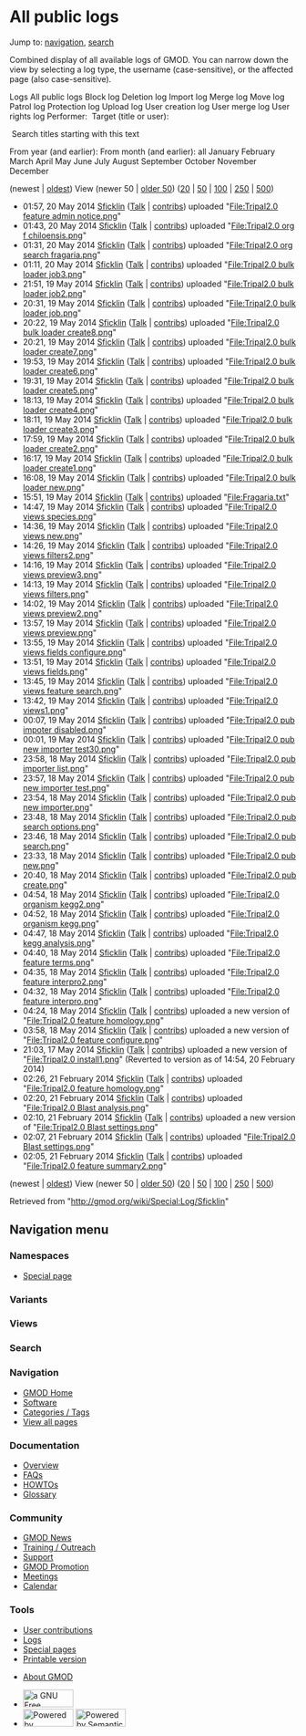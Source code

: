 <div id="mw-page-base" class="noprint">

</div>

<div id="mw-head-base" class="noprint">

</div>

<div id="content" class="mw-body" role="main">

<span id="top"></span>

<div id="mw-js-message" style="display:none;">

</div>



# <span dir="auto">All public logs</span>

<div id="bodyContent">

<div id="contentSub">

</div>

<div id="jump-to-nav" class="mw-jump">

Jump to: [navigation](#mw-navigation), [search](#p-search)

</div>

<div id="mw-content-text">

Combined display of all available logs of GMOD. You can narrow down the
view by selecting a log type, the username (case-sensitive), or the
affected page (also case-sensitive).

Logs All public logs Block log Deletion log Import log Merge log Move
log Patrol log Protection log Upload log User creation log User merge
log User rights log <span style="white-space: nowrap">Performer: </span>
<span style="white-space: nowrap">Target (title or user): </span>

 Search titles starting with this text

From year (and earlier): From month (and earlier): all January February
March April May June July August September October November December

(newest \| <a
href="/mediawiki/index.php?title=Special:Log/Sficklin&amp;dir=prev&amp;type=&amp;user=Sficklin"
class="mw-lastlink" rel="last" title="Special:Log/Sficklin">oldest</a>)
View (newer 50 \| <a
href="/mediawiki/index.php?title=Special:Log/Sficklin&amp;offset=20140221020501&amp;type=&amp;user=Sficklin"
class="mw-nextlink" rel="next" title="Special:Log/Sficklin">older 50</a>)
(<a
href="/mediawiki/index.php?title=Special:Log/Sficklin&amp;offset=&amp;limit=20&amp;type=&amp;user=Sficklin"
class="mw-numlink" title="Special:Log/Sficklin">20</a> \| <a
href="/mediawiki/index.php?title=Special:Log/Sficklin&amp;offset=&amp;limit=50&amp;type=&amp;user=Sficklin"
class="mw-numlink" title="Special:Log/Sficklin">50</a> \| <a
href="/mediawiki/index.php?title=Special:Log/Sficklin&amp;offset=&amp;limit=100&amp;type=&amp;user=Sficklin"
class="mw-numlink" title="Special:Log/Sficklin">100</a> \| <a
href="/mediawiki/index.php?title=Special:Log/Sficklin&amp;offset=&amp;limit=250&amp;type=&amp;user=Sficklin"
class="mw-numlink" title="Special:Log/Sficklin">250</a> \| <a
href="/mediawiki/index.php?title=Special:Log/Sficklin&amp;offset=&amp;limit=500&amp;type=&amp;user=Sficklin"
class="mw-numlink" title="Special:Log/Sficklin">500</a>)

- 01:57, 20 May 2014 <a href="/wiki/User:Sficklin" class="mw-userlink"
  title="User:Sficklin">Sficklin</a> <span class="mw-usertoollinks">(<a
  href="/mediawiki/index.php?title=User_talk:Sficklin&amp;action=edit&amp;redlink=1"
  class="new" title="User talk:Sficklin (page does not exist)">Talk</a>
  \|
  [contribs](/wiki/Special:Contributions/Sficklin "Special:Contributions/Sficklin"))</span>
  uploaded "[File:Tripal2.0 feature admin
  notice.png](/wiki/File:Tripal2.0_feature_admin_notice.png "File:Tripal2.0 feature admin notice.png")"
- 01:43, 20 May 2014 <a href="/wiki/User:Sficklin" class="mw-userlink"
  title="User:Sficklin">Sficklin</a> <span class="mw-usertoollinks">(<a
  href="/mediawiki/index.php?title=User_talk:Sficklin&amp;action=edit&amp;redlink=1"
  class="new" title="User talk:Sficklin (page does not exist)">Talk</a>
  \|
  [contribs](/wiki/Special:Contributions/Sficklin "Special:Contributions/Sficklin"))</span>
  uploaded "[File:Tripal2.0 org f
  chiloensis.png](/wiki/File:Tripal2.0_org_f_chiloensis.png "File:Tripal2.0 org f chiloensis.png")"
- 01:31, 20 May 2014 <a href="/wiki/User:Sficklin" class="mw-userlink"
  title="User:Sficklin">Sficklin</a> <span class="mw-usertoollinks">(<a
  href="/mediawiki/index.php?title=User_talk:Sficklin&amp;action=edit&amp;redlink=1"
  class="new" title="User talk:Sficklin (page does not exist)">Talk</a>
  \|
  [contribs](/wiki/Special:Contributions/Sficklin "Special:Contributions/Sficklin"))</span>
  uploaded "[File:Tripal2.0 org search
  fragaria.png](/wiki/File:Tripal2.0_org_search_fragaria.png "File:Tripal2.0 org search fragaria.png")"
- 01:11, 20 May 2014 <a href="/wiki/User:Sficklin" class="mw-userlink"
  title="User:Sficklin">Sficklin</a> <span class="mw-usertoollinks">(<a
  href="/mediawiki/index.php?title=User_talk:Sficklin&amp;action=edit&amp;redlink=1"
  class="new" title="User talk:Sficklin (page does not exist)">Talk</a>
  \|
  [contribs](/wiki/Special:Contributions/Sficklin "Special:Contributions/Sficklin"))</span>
  uploaded "[File:Tripal2.0 bulk loader
  job3.png](/wiki/File:Tripal2.0_bulk_loader_job3.png "File:Tripal2.0 bulk loader job3.png")"
- 21:51, 19 May 2014 <a href="/wiki/User:Sficklin" class="mw-userlink"
  title="User:Sficklin">Sficklin</a> <span class="mw-usertoollinks">(<a
  href="/mediawiki/index.php?title=User_talk:Sficklin&amp;action=edit&amp;redlink=1"
  class="new" title="User talk:Sficklin (page does not exist)">Talk</a>
  \|
  [contribs](/wiki/Special:Contributions/Sficklin "Special:Contributions/Sficklin"))</span>
  uploaded "[File:Tripal2.0 bulk loader
  job2.png](/wiki/File:Tripal2.0_bulk_loader_job2.png "File:Tripal2.0 bulk loader job2.png")"
- 20:31, 19 May 2014 <a href="/wiki/User:Sficklin" class="mw-userlink"
  title="User:Sficklin">Sficklin</a> <span class="mw-usertoollinks">(<a
  href="/mediawiki/index.php?title=User_talk:Sficklin&amp;action=edit&amp;redlink=1"
  class="new" title="User talk:Sficklin (page does not exist)">Talk</a>
  \|
  [contribs](/wiki/Special:Contributions/Sficklin "Special:Contributions/Sficklin"))</span>
  uploaded "[File:Tripal2.0 bulk loader
  job.png](/wiki/File:Tripal2.0_bulk_loader_job.png "File:Tripal2.0 bulk loader job.png")"
- 20:22, 19 May 2014 <a href="/wiki/User:Sficklin" class="mw-userlink"
  title="User:Sficklin">Sficklin</a> <span class="mw-usertoollinks">(<a
  href="/mediawiki/index.php?title=User_talk:Sficklin&amp;action=edit&amp;redlink=1"
  class="new" title="User talk:Sficklin (page does not exist)">Talk</a>
  \|
  [contribs](/wiki/Special:Contributions/Sficklin "Special:Contributions/Sficklin"))</span>
  uploaded "[File:Tripal2.0 bulk loader
  create8.png](/wiki/File:Tripal2.0_bulk_loader_create8.png "File:Tripal2.0 bulk loader create8.png")"
- 20:21, 19 May 2014 <a href="/wiki/User:Sficklin" class="mw-userlink"
  title="User:Sficklin">Sficklin</a> <span class="mw-usertoollinks">(<a
  href="/mediawiki/index.php?title=User_talk:Sficklin&amp;action=edit&amp;redlink=1"
  class="new" title="User talk:Sficklin (page does not exist)">Talk</a>
  \|
  [contribs](/wiki/Special:Contributions/Sficklin "Special:Contributions/Sficklin"))</span>
  uploaded "[File:Tripal2.0 bulk loader
  create7.png](/wiki/File:Tripal2.0_bulk_loader_create7.png "File:Tripal2.0 bulk loader create7.png")"
- 19:53, 19 May 2014 <a href="/wiki/User:Sficklin" class="mw-userlink"
  title="User:Sficklin">Sficklin</a> <span class="mw-usertoollinks">(<a
  href="/mediawiki/index.php?title=User_talk:Sficklin&amp;action=edit&amp;redlink=1"
  class="new" title="User talk:Sficklin (page does not exist)">Talk</a>
  \|
  [contribs](/wiki/Special:Contributions/Sficklin "Special:Contributions/Sficklin"))</span>
  uploaded "[File:Tripal2.0 bulk loader
  create6.png](/wiki/File:Tripal2.0_bulk_loader_create6.png "File:Tripal2.0 bulk loader create6.png")"
- 19:31, 19 May 2014 <a href="/wiki/User:Sficklin" class="mw-userlink"
  title="User:Sficklin">Sficklin</a> <span class="mw-usertoollinks">(<a
  href="/mediawiki/index.php?title=User_talk:Sficklin&amp;action=edit&amp;redlink=1"
  class="new" title="User talk:Sficklin (page does not exist)">Talk</a>
  \|
  [contribs](/wiki/Special:Contributions/Sficklin "Special:Contributions/Sficklin"))</span>
  uploaded "[File:Tripal2.0 bulk loader
  create5.png](/wiki/File:Tripal2.0_bulk_loader_create5.png "File:Tripal2.0 bulk loader create5.png")"
- 18:13, 19 May 2014 <a href="/wiki/User:Sficklin" class="mw-userlink"
  title="User:Sficklin">Sficklin</a> <span class="mw-usertoollinks">(<a
  href="/mediawiki/index.php?title=User_talk:Sficklin&amp;action=edit&amp;redlink=1"
  class="new" title="User talk:Sficklin (page does not exist)">Talk</a>
  \|
  [contribs](/wiki/Special:Contributions/Sficklin "Special:Contributions/Sficklin"))</span>
  uploaded "[File:Tripal2.0 bulk loader
  create4.png](/wiki/File:Tripal2.0_bulk_loader_create4.png "File:Tripal2.0 bulk loader create4.png")"
- 18:11, 19 May 2014 <a href="/wiki/User:Sficklin" class="mw-userlink"
  title="User:Sficklin">Sficklin</a> <span class="mw-usertoollinks">(<a
  href="/mediawiki/index.php?title=User_talk:Sficklin&amp;action=edit&amp;redlink=1"
  class="new" title="User talk:Sficklin (page does not exist)">Talk</a>
  \|
  [contribs](/wiki/Special:Contributions/Sficklin "Special:Contributions/Sficklin"))</span>
  uploaded "[File:Tripal2.0 bulk loader
  create3.png](/wiki/File:Tripal2.0_bulk_loader_create3.png "File:Tripal2.0 bulk loader create3.png")"
- 17:59, 19 May 2014 <a href="/wiki/User:Sficklin" class="mw-userlink"
  title="User:Sficklin">Sficklin</a> <span class="mw-usertoollinks">(<a
  href="/mediawiki/index.php?title=User_talk:Sficklin&amp;action=edit&amp;redlink=1"
  class="new" title="User talk:Sficklin (page does not exist)">Talk</a>
  \|
  [contribs](/wiki/Special:Contributions/Sficklin "Special:Contributions/Sficklin"))</span>
  uploaded "[File:Tripal2.0 bulk loader
  create2.png](/wiki/File:Tripal2.0_bulk_loader_create2.png "File:Tripal2.0 bulk loader create2.png")"
- 16:17, 19 May 2014 <a href="/wiki/User:Sficklin" class="mw-userlink"
  title="User:Sficklin">Sficklin</a> <span class="mw-usertoollinks">(<a
  href="/mediawiki/index.php?title=User_talk:Sficklin&amp;action=edit&amp;redlink=1"
  class="new" title="User talk:Sficklin (page does not exist)">Talk</a>
  \|
  [contribs](/wiki/Special:Contributions/Sficklin "Special:Contributions/Sficklin"))</span>
  uploaded "[File:Tripal2.0 bulk loader
  create1.png](/wiki/File:Tripal2.0_bulk_loader_create1.png "File:Tripal2.0 bulk loader create1.png")"
- 16:08, 19 May 2014 <a href="/wiki/User:Sficklin" class="mw-userlink"
  title="User:Sficklin">Sficklin</a> <span class="mw-usertoollinks">(<a
  href="/mediawiki/index.php?title=User_talk:Sficklin&amp;action=edit&amp;redlink=1"
  class="new" title="User talk:Sficklin (page does not exist)">Talk</a>
  \|
  [contribs](/wiki/Special:Contributions/Sficklin "Special:Contributions/Sficklin"))</span>
  uploaded "[File:Tripal2.0 bulk loader
  new.png](/wiki/File:Tripal2.0_bulk_loader_new.png "File:Tripal2.0 bulk loader new.png")"
- 15:51, 19 May 2014 <a href="/wiki/User:Sficklin" class="mw-userlink"
  title="User:Sficklin">Sficklin</a> <span class="mw-usertoollinks">(<a
  href="/mediawiki/index.php?title=User_talk:Sficklin&amp;action=edit&amp;redlink=1"
  class="new" title="User talk:Sficklin (page does not exist)">Talk</a>
  \|
  [contribs](/wiki/Special:Contributions/Sficklin "Special:Contributions/Sficklin"))</span>
  uploaded
  "[File:Fragaria.txt](/wiki/File:Fragaria.txt "File:Fragaria.txt")"
- 14:47, 19 May 2014 <a href="/wiki/User:Sficklin" class="mw-userlink"
  title="User:Sficklin">Sficklin</a> <span class="mw-usertoollinks">(<a
  href="/mediawiki/index.php?title=User_talk:Sficklin&amp;action=edit&amp;redlink=1"
  class="new" title="User talk:Sficklin (page does not exist)">Talk</a>
  \|
  [contribs](/wiki/Special:Contributions/Sficklin "Special:Contributions/Sficklin"))</span>
  uploaded "[File:Tripal2.0 views
  species.png](/wiki/File:Tripal2.0_views_species.png "File:Tripal2.0 views species.png")"
- 14:36, 19 May 2014 <a href="/wiki/User:Sficklin" class="mw-userlink"
  title="User:Sficklin">Sficklin</a> <span class="mw-usertoollinks">(<a
  href="/mediawiki/index.php?title=User_talk:Sficklin&amp;action=edit&amp;redlink=1"
  class="new" title="User talk:Sficklin (page does not exist)">Talk</a>
  \|
  [contribs](/wiki/Special:Contributions/Sficklin "Special:Contributions/Sficklin"))</span>
  uploaded "[File:Tripal2.0 views
  new.png](/wiki/File:Tripal2.0_views_new.png "File:Tripal2.0 views new.png")"
- 14:26, 19 May 2014 <a href="/wiki/User:Sficklin" class="mw-userlink"
  title="User:Sficklin">Sficklin</a> <span class="mw-usertoollinks">(<a
  href="/mediawiki/index.php?title=User_talk:Sficklin&amp;action=edit&amp;redlink=1"
  class="new" title="User talk:Sficklin (page does not exist)">Talk</a>
  \|
  [contribs](/wiki/Special:Contributions/Sficklin "Special:Contributions/Sficklin"))</span>
  uploaded "[File:Tripal2.0 views
  filters2.png](/wiki/File:Tripal2.0_views_filters2.png "File:Tripal2.0 views filters2.png")"
- 14:16, 19 May 2014 <a href="/wiki/User:Sficklin" class="mw-userlink"
  title="User:Sficklin">Sficklin</a> <span class="mw-usertoollinks">(<a
  href="/mediawiki/index.php?title=User_talk:Sficklin&amp;action=edit&amp;redlink=1"
  class="new" title="User talk:Sficklin (page does not exist)">Talk</a>
  \|
  [contribs](/wiki/Special:Contributions/Sficklin "Special:Contributions/Sficklin"))</span>
  uploaded "[File:Tripal2.0 views
  preview3.png](/wiki/File:Tripal2.0_views_preview3.png "File:Tripal2.0 views preview3.png")"
- 14:13, 19 May 2014 <a href="/wiki/User:Sficklin" class="mw-userlink"
  title="User:Sficklin">Sficklin</a> <span class="mw-usertoollinks">(<a
  href="/mediawiki/index.php?title=User_talk:Sficklin&amp;action=edit&amp;redlink=1"
  class="new" title="User talk:Sficklin (page does not exist)">Talk</a>
  \|
  [contribs](/wiki/Special:Contributions/Sficklin "Special:Contributions/Sficklin"))</span>
  uploaded "[File:Tripal2.0 views
  filters.png](/wiki/File:Tripal2.0_views_filters.png "File:Tripal2.0 views filters.png")"
- 14:02, 19 May 2014 <a href="/wiki/User:Sficklin" class="mw-userlink"
  title="User:Sficklin">Sficklin</a> <span class="mw-usertoollinks">(<a
  href="/mediawiki/index.php?title=User_talk:Sficklin&amp;action=edit&amp;redlink=1"
  class="new" title="User talk:Sficklin (page does not exist)">Talk</a>
  \|
  [contribs](/wiki/Special:Contributions/Sficklin "Special:Contributions/Sficklin"))</span>
  uploaded "[File:Tripal2.0 views
  preview2.png](/wiki/File:Tripal2.0_views_preview2.png "File:Tripal2.0 views preview2.png")"
- 13:57, 19 May 2014 <a href="/wiki/User:Sficklin" class="mw-userlink"
  title="User:Sficklin">Sficklin</a> <span class="mw-usertoollinks">(<a
  href="/mediawiki/index.php?title=User_talk:Sficklin&amp;action=edit&amp;redlink=1"
  class="new" title="User talk:Sficklin (page does not exist)">Talk</a>
  \|
  [contribs](/wiki/Special:Contributions/Sficklin "Special:Contributions/Sficklin"))</span>
  uploaded "[File:Tripal2.0 views
  preview.png](/wiki/File:Tripal2.0_views_preview.png "File:Tripal2.0 views preview.png")"
- 13:55, 19 May 2014 <a href="/wiki/User:Sficklin" class="mw-userlink"
  title="User:Sficklin">Sficklin</a> <span class="mw-usertoollinks">(<a
  href="/mediawiki/index.php?title=User_talk:Sficklin&amp;action=edit&amp;redlink=1"
  class="new" title="User talk:Sficklin (page does not exist)">Talk</a>
  \|
  [contribs](/wiki/Special:Contributions/Sficklin "Special:Contributions/Sficklin"))</span>
  uploaded "[File:Tripal2.0 views fields
  configure.png](/wiki/File:Tripal2.0_views_fields_configure.png "File:Tripal2.0 views fields configure.png")"
- 13:51, 19 May 2014 <a href="/wiki/User:Sficklin" class="mw-userlink"
  title="User:Sficklin">Sficklin</a> <span class="mw-usertoollinks">(<a
  href="/mediawiki/index.php?title=User_talk:Sficklin&amp;action=edit&amp;redlink=1"
  class="new" title="User talk:Sficklin (page does not exist)">Talk</a>
  \|
  [contribs](/wiki/Special:Contributions/Sficklin "Special:Contributions/Sficklin"))</span>
  uploaded "[File:Tripal2.0 views
  fields.png](/wiki/File:Tripal2.0_views_fields.png "File:Tripal2.0 views fields.png")"
- 13:45, 19 May 2014 <a href="/wiki/User:Sficklin" class="mw-userlink"
  title="User:Sficklin">Sficklin</a> <span class="mw-usertoollinks">(<a
  href="/mediawiki/index.php?title=User_talk:Sficklin&amp;action=edit&amp;redlink=1"
  class="new" title="User talk:Sficklin (page does not exist)">Talk</a>
  \|
  [contribs](/wiki/Special:Contributions/Sficklin "Special:Contributions/Sficklin"))</span>
  uploaded "[File:Tripal2.0 views feature
  search.png](/wiki/File:Tripal2.0_views_feature_search.png "File:Tripal2.0 views feature search.png")"
- 13:42, 19 May 2014 <a href="/wiki/User:Sficklin" class="mw-userlink"
  title="User:Sficklin">Sficklin</a> <span class="mw-usertoollinks">(<a
  href="/mediawiki/index.php?title=User_talk:Sficklin&amp;action=edit&amp;redlink=1"
  class="new" title="User talk:Sficklin (page does not exist)">Talk</a>
  \|
  [contribs](/wiki/Special:Contributions/Sficklin "Special:Contributions/Sficklin"))</span>
  uploaded "[File:Tripal2.0
  views1.png](/wiki/File:Tripal2.0_views1.png "File:Tripal2.0 views1.png")"
- 00:07, 19 May 2014 <a href="/wiki/User:Sficklin" class="mw-userlink"
  title="User:Sficklin">Sficklin</a> <span class="mw-usertoollinks">(<a
  href="/mediawiki/index.php?title=User_talk:Sficklin&amp;action=edit&amp;redlink=1"
  class="new" title="User talk:Sficklin (page does not exist)">Talk</a>
  \|
  [contribs](/wiki/Special:Contributions/Sficklin "Special:Contributions/Sficklin"))</span>
  uploaded "[File:Tripal2.0 pub impoter
  disabled.png](/wiki/File:Tripal2.0_pub_impoter_disabled.png "File:Tripal2.0 pub impoter disabled.png")"
- 00:01, 19 May 2014 <a href="/wiki/User:Sficklin" class="mw-userlink"
  title="User:Sficklin">Sficklin</a> <span class="mw-usertoollinks">(<a
  href="/mediawiki/index.php?title=User_talk:Sficklin&amp;action=edit&amp;redlink=1"
  class="new" title="User talk:Sficklin (page does not exist)">Talk</a>
  \|
  [contribs](/wiki/Special:Contributions/Sficklin "Special:Contributions/Sficklin"))</span>
  uploaded "[File:Tripal2.0 pub new importer
  test30.png](/wiki/File:Tripal2.0_pub_new_importer_test30.png "File:Tripal2.0 pub new importer test30.png")"
- 23:58, 18 May 2014 <a href="/wiki/User:Sficklin" class="mw-userlink"
  title="User:Sficklin">Sficklin</a> <span class="mw-usertoollinks">(<a
  href="/mediawiki/index.php?title=User_talk:Sficklin&amp;action=edit&amp;redlink=1"
  class="new" title="User talk:Sficklin (page does not exist)">Talk</a>
  \|
  [contribs](/wiki/Special:Contributions/Sficklin "Special:Contributions/Sficklin"))</span>
  uploaded "[File:Tripal2.0 pub importer
  list.png](/wiki/File:Tripal2.0_pub_importer_list.png "File:Tripal2.0 pub importer list.png")"
- 23:57, 18 May 2014 <a href="/wiki/User:Sficklin" class="mw-userlink"
  title="User:Sficklin">Sficklin</a> <span class="mw-usertoollinks">(<a
  href="/mediawiki/index.php?title=User_talk:Sficklin&amp;action=edit&amp;redlink=1"
  class="new" title="User talk:Sficklin (page does not exist)">Talk</a>
  \|
  [contribs](/wiki/Special:Contributions/Sficklin "Special:Contributions/Sficklin"))</span>
  uploaded "[File:Tripal2.0 pub new importer
  test.png](/wiki/File:Tripal2.0_pub_new_importer_test.png "File:Tripal2.0 pub new importer test.png")"
- 23:54, 18 May 2014 <a href="/wiki/User:Sficklin" class="mw-userlink"
  title="User:Sficklin">Sficklin</a> <span class="mw-usertoollinks">(<a
  href="/mediawiki/index.php?title=User_talk:Sficklin&amp;action=edit&amp;redlink=1"
  class="new" title="User talk:Sficklin (page does not exist)">Talk</a>
  \|
  [contribs](/wiki/Special:Contributions/Sficklin "Special:Contributions/Sficklin"))</span>
  uploaded "[File:Tripal2.0 pub new
  importer.png](/wiki/File:Tripal2.0_pub_new_importer.png "File:Tripal2.0 pub new importer.png")"
- 23:48, 18 May 2014 <a href="/wiki/User:Sficklin" class="mw-userlink"
  title="User:Sficklin">Sficklin</a> <span class="mw-usertoollinks">(<a
  href="/mediawiki/index.php?title=User_talk:Sficklin&amp;action=edit&amp;redlink=1"
  class="new" title="User talk:Sficklin (page does not exist)">Talk</a>
  \|
  [contribs](/wiki/Special:Contributions/Sficklin "Special:Contributions/Sficklin"))</span>
  uploaded "[File:Tripal2.0 pub search
  options.png](/wiki/File:Tripal2.0_pub_search_options.png "File:Tripal2.0 pub search options.png")"
- 23:46, 18 May 2014 <a href="/wiki/User:Sficklin" class="mw-userlink"
  title="User:Sficklin">Sficklin</a> <span class="mw-usertoollinks">(<a
  href="/mediawiki/index.php?title=User_talk:Sficklin&amp;action=edit&amp;redlink=1"
  class="new" title="User talk:Sficklin (page does not exist)">Talk</a>
  \|
  [contribs](/wiki/Special:Contributions/Sficklin "Special:Contributions/Sficklin"))</span>
  uploaded "[File:Tripal2.0 pub
  search.png](/wiki/File:Tripal2.0_pub_search.png "File:Tripal2.0 pub search.png")"
- 23:33, 18 May 2014 <a href="/wiki/User:Sficklin" class="mw-userlink"
  title="User:Sficklin">Sficklin</a> <span class="mw-usertoollinks">(<a
  href="/mediawiki/index.php?title=User_talk:Sficklin&amp;action=edit&amp;redlink=1"
  class="new" title="User talk:Sficklin (page does not exist)">Talk</a>
  \|
  [contribs](/wiki/Special:Contributions/Sficklin "Special:Contributions/Sficklin"))</span>
  uploaded "[File:Tripal2.0 pub
  new.png](/wiki/File:Tripal2.0_pub_new.png "File:Tripal2.0 pub new.png")"
- 20:40, 18 May 2014 <a href="/wiki/User:Sficklin" class="mw-userlink"
  title="User:Sficklin">Sficklin</a> <span class="mw-usertoollinks">(<a
  href="/mediawiki/index.php?title=User_talk:Sficklin&amp;action=edit&amp;redlink=1"
  class="new" title="User talk:Sficklin (page does not exist)">Talk</a>
  \|
  [contribs](/wiki/Special:Contributions/Sficklin "Special:Contributions/Sficklin"))</span>
  uploaded "[File:Tripal2.0 pub
  create.png](/wiki/File:Tripal2.0_pub_create.png "File:Tripal2.0 pub create.png")"
- 04:54, 18 May 2014 <a href="/wiki/User:Sficklin" class="mw-userlink"
  title="User:Sficklin">Sficklin</a> <span class="mw-usertoollinks">(<a
  href="/mediawiki/index.php?title=User_talk:Sficklin&amp;action=edit&amp;redlink=1"
  class="new" title="User talk:Sficklin (page does not exist)">Talk</a>
  \|
  [contribs](/wiki/Special:Contributions/Sficklin "Special:Contributions/Sficklin"))</span>
  uploaded "[File:Tripal2.0 organism
  kegg2.png](/wiki/File:Tripal2.0_organism_kegg2.png "File:Tripal2.0 organism kegg2.png")"
- 04:52, 18 May 2014 <a href="/wiki/User:Sficklin" class="mw-userlink"
  title="User:Sficklin">Sficklin</a> <span class="mw-usertoollinks">(<a
  href="/mediawiki/index.php?title=User_talk:Sficklin&amp;action=edit&amp;redlink=1"
  class="new" title="User talk:Sficklin (page does not exist)">Talk</a>
  \|
  [contribs](/wiki/Special:Contributions/Sficklin "Special:Contributions/Sficklin"))</span>
  uploaded "[File:Tripal2.0 organism
  kegg.png](/wiki/File:Tripal2.0_organism_kegg.png "File:Tripal2.0 organism kegg.png")"
- 04:47, 18 May 2014 <a href="/wiki/User:Sficklin" class="mw-userlink"
  title="User:Sficklin">Sficklin</a> <span class="mw-usertoollinks">(<a
  href="/mediawiki/index.php?title=User_talk:Sficklin&amp;action=edit&amp;redlink=1"
  class="new" title="User talk:Sficklin (page does not exist)">Talk</a>
  \|
  [contribs](/wiki/Special:Contributions/Sficklin "Special:Contributions/Sficklin"))</span>
  uploaded "[File:Tripal2.0 kegg
  analysis.png](/wiki/File:Tripal2.0_kegg_analysis.png "File:Tripal2.0 kegg analysis.png")"
- 04:40, 18 May 2014 <a href="/wiki/User:Sficklin" class="mw-userlink"
  title="User:Sficklin">Sficklin</a> <span class="mw-usertoollinks">(<a
  href="/mediawiki/index.php?title=User_talk:Sficklin&amp;action=edit&amp;redlink=1"
  class="new" title="User talk:Sficklin (page does not exist)">Talk</a>
  \|
  [contribs](/wiki/Special:Contributions/Sficklin "Special:Contributions/Sficklin"))</span>
  uploaded "[File:Tripal2.0 feature
  terms.png](/wiki/File:Tripal2.0_feature_terms.png "File:Tripal2.0 feature terms.png")"
- 04:35, 18 May 2014 <a href="/wiki/User:Sficklin" class="mw-userlink"
  title="User:Sficklin">Sficklin</a> <span class="mw-usertoollinks">(<a
  href="/mediawiki/index.php?title=User_talk:Sficklin&amp;action=edit&amp;redlink=1"
  class="new" title="User talk:Sficklin (page does not exist)">Talk</a>
  \|
  [contribs](/wiki/Special:Contributions/Sficklin "Special:Contributions/Sficklin"))</span>
  uploaded "[File:Tripal2.0 feature
  interpro2.png](/wiki/File:Tripal2.0_feature_interpro2.png "File:Tripal2.0 feature interpro2.png")"
- 04:32, 18 May 2014 <a href="/wiki/User:Sficklin" class="mw-userlink"
  title="User:Sficklin">Sficklin</a> <span class="mw-usertoollinks">(<a
  href="/mediawiki/index.php?title=User_talk:Sficklin&amp;action=edit&amp;redlink=1"
  class="new" title="User talk:Sficklin (page does not exist)">Talk</a>
  \|
  [contribs](/wiki/Special:Contributions/Sficklin "Special:Contributions/Sficklin"))</span>
  uploaded "[File:Tripal2.0 feature
  interpro.png](/wiki/File:Tripal2.0_feature_interpro.png "File:Tripal2.0 feature interpro.png")"
- 04:24, 18 May 2014 <a href="/wiki/User:Sficklin" class="mw-userlink"
  title="User:Sficklin">Sficklin</a> <span class="mw-usertoollinks">(<a
  href="/mediawiki/index.php?title=User_talk:Sficklin&amp;action=edit&amp;redlink=1"
  class="new" title="User talk:Sficklin (page does not exist)">Talk</a>
  \|
  [contribs](/wiki/Special:Contributions/Sficklin "Special:Contributions/Sficklin"))</span>
  uploaded a new version of "[File:Tripal2.0 feature
  homology.png](/wiki/File:Tripal2.0_feature_homology.png "File:Tripal2.0 feature homology.png")"
- 03:58, 18 May 2014 <a href="/wiki/User:Sficklin" class="mw-userlink"
  title="User:Sficklin">Sficklin</a> <span class="mw-usertoollinks">(<a
  href="/mediawiki/index.php?title=User_talk:Sficklin&amp;action=edit&amp;redlink=1"
  class="new" title="User talk:Sficklin (page does not exist)">Talk</a>
  \|
  [contribs](/wiki/Special:Contributions/Sficklin "Special:Contributions/Sficklin"))</span>
  uploaded a new version of "[File:Tripal2.0 feature
  configure.png](/wiki/File:Tripal2.0_feature_configure.png "File:Tripal2.0 feature configure.png")"
- 21:03, 17 May 2014 <a href="/wiki/User:Sficklin" class="mw-userlink"
  title="User:Sficklin">Sficklin</a> <span class="mw-usertoollinks">(<a
  href="/mediawiki/index.php?title=User_talk:Sficklin&amp;action=edit&amp;redlink=1"
  class="new" title="User talk:Sficklin (page does not exist)">Talk</a>
  \|
  [contribs](/wiki/Special:Contributions/Sficklin "Special:Contributions/Sficklin"))</span>
  uploaded a new version of "[File:Tripal2.0
  install1.png](/wiki/File:Tripal2.0_install1.png "File:Tripal2.0 install1.png")"
  <span class="comment">(Reverted to version as of 14:54, 20 February
  2014)</span>
- 02:26, 21 February 2014
  <a href="/wiki/User:Sficklin" class="mw-userlink"
  title="User:Sficklin">Sficklin</a> <span class="mw-usertoollinks">(<a
  href="/mediawiki/index.php?title=User_talk:Sficklin&amp;action=edit&amp;redlink=1"
  class="new" title="User talk:Sficklin (page does not exist)">Talk</a>
  \|
  [contribs](/wiki/Special:Contributions/Sficklin "Special:Contributions/Sficklin"))</span>
  uploaded "[File:Tripal2.0 feature
  homology.png](/wiki/File:Tripal2.0_feature_homology.png "File:Tripal2.0 feature homology.png")"
- 02:20, 21 February 2014
  <a href="/wiki/User:Sficklin" class="mw-userlink"
  title="User:Sficklin">Sficklin</a> <span class="mw-usertoollinks">(<a
  href="/mediawiki/index.php?title=User_talk:Sficklin&amp;action=edit&amp;redlink=1"
  class="new" title="User talk:Sficklin (page does not exist)">Talk</a>
  \|
  [contribs](/wiki/Special:Contributions/Sficklin "Special:Contributions/Sficklin"))</span>
  uploaded "[File:Tripal2.0 Blast
  analysis.png](/wiki/File:Tripal2.0_Blast_analysis.png "File:Tripal2.0 Blast analysis.png")"
- 02:10, 21 February 2014
  <a href="/wiki/User:Sficklin" class="mw-userlink"
  title="User:Sficklin">Sficklin</a> <span class="mw-usertoollinks">(<a
  href="/mediawiki/index.php?title=User_talk:Sficklin&amp;action=edit&amp;redlink=1"
  class="new" title="User talk:Sficklin (page does not exist)">Talk</a>
  \|
  [contribs](/wiki/Special:Contributions/Sficklin "Special:Contributions/Sficklin"))</span>
  uploaded a new version of "[File:Tripal2.0 Blast
  settings.png](/wiki/File:Tripal2.0_Blast_settings.png "File:Tripal2.0 Blast settings.png")"
- 02:07, 21 February 2014
  <a href="/wiki/User:Sficklin" class="mw-userlink"
  title="User:Sficklin">Sficklin</a> <span class="mw-usertoollinks">(<a
  href="/mediawiki/index.php?title=User_talk:Sficklin&amp;action=edit&amp;redlink=1"
  class="new" title="User talk:Sficklin (page does not exist)">Talk</a>
  \|
  [contribs](/wiki/Special:Contributions/Sficklin "Special:Contributions/Sficklin"))</span>
  uploaded "[File:Tripal2.0 Blast
  settings.png](/wiki/File:Tripal2.0_Blast_settings.png "File:Tripal2.0 Blast settings.png")"
- 02:05, 21 February 2014
  <a href="/wiki/User:Sficklin" class="mw-userlink"
  title="User:Sficklin">Sficklin</a> <span class="mw-usertoollinks">(<a
  href="/mediawiki/index.php?title=User_talk:Sficklin&amp;action=edit&amp;redlink=1"
  class="new" title="User talk:Sficklin (page does not exist)">Talk</a>
  \|
  [contribs](/wiki/Special:Contributions/Sficklin "Special:Contributions/Sficklin"))</span>
  uploaded "[File:Tripal2.0 feature
  summary2.png](/wiki/File:Tripal2.0_feature_summary2.png "File:Tripal2.0 feature summary2.png")"

(newest \| <a
href="/mediawiki/index.php?title=Special:Log/Sficklin&amp;dir=prev&amp;type=&amp;user=Sficklin"
class="mw-lastlink" rel="last" title="Special:Log/Sficklin">oldest</a>)
View (newer 50 \| <a
href="/mediawiki/index.php?title=Special:Log/Sficklin&amp;offset=20140221020501&amp;type=&amp;user=Sficklin"
class="mw-nextlink" rel="next" title="Special:Log/Sficklin">older 50</a>)
(<a
href="/mediawiki/index.php?title=Special:Log/Sficklin&amp;offset=&amp;limit=20&amp;type=&amp;user=Sficklin"
class="mw-numlink" title="Special:Log/Sficklin">20</a> \| <a
href="/mediawiki/index.php?title=Special:Log/Sficklin&amp;offset=&amp;limit=50&amp;type=&amp;user=Sficklin"
class="mw-numlink" title="Special:Log/Sficklin">50</a> \| <a
href="/mediawiki/index.php?title=Special:Log/Sficklin&amp;offset=&amp;limit=100&amp;type=&amp;user=Sficklin"
class="mw-numlink" title="Special:Log/Sficklin">100</a> \| <a
href="/mediawiki/index.php?title=Special:Log/Sficklin&amp;offset=&amp;limit=250&amp;type=&amp;user=Sficklin"
class="mw-numlink" title="Special:Log/Sficklin">250</a> \| <a
href="/mediawiki/index.php?title=Special:Log/Sficklin&amp;offset=&amp;limit=500&amp;type=&amp;user=Sficklin"
class="mw-numlink" title="Special:Log/Sficklin">500</a>)

</div>

<div class="printfooter">

Retrieved from "<http://gmod.org/wiki/Special:Log/Sficklin>"

</div>

<div id="catlinks" class="catlinks catlinks-allhidden">

</div>

<div class="visualClear">

</div>

</div>

</div>

<div id="mw-navigation">

## Navigation menu

<div id="mw-head">



<div id="left-navigation">

<div id="p-namespaces" class="vectorTabs" role="navigation"
aria-labelledby="p-namespaces-label">

### Namespaces

- <span id="ca-nstab-special">[Special
  page](/wiki/Special:Log/Sficklin "This is a special page, you cannot edit the page itself")</span>

</div>

<div id="p-variants" class="vectorMenu emptyPortlet" role="navigation"
aria-labelledby="p-variants-label">

### 

### Variants[](#)

<div class="menu">

</div>

</div>

</div>

<div id="right-navigation">

<div id="p-views" class="vectorTabs emptyPortlet" role="navigation"
aria-labelledby="p-views-label">

### Views

</div>



</div>

<div id="p-search" role="search">

### Search

<div id="simpleSearch">

</div>

</div>

</div>

</div>

<div id="mw-panel">

<div id="p-logo" role="banner">

<a href="/wiki/Main_Page"
style="background-image: url(http://gmod.org/images/GMOD-cogs.png);"
title="Visit the main page"></a>

</div>

<div id="p-Navigation" class="portal" role="navigation"
aria-labelledby="p-Navigation-label">

### Navigation

<div class="body">

- <span id="n-GMOD-Home">[GMOD Home](/wiki/Main_Page)</span>
- <span id="n-Software">[Software](/wiki/GMOD_Components)</span>
- <span id="n-Categories-.2F-Tags">[Categories /
  Tags](/wiki/Categories)</span>
- <span id="n-View-all-pages">[View all
  pages](/wiki/Special:AllPages)</span>

</div>

</div>

<div id="p-Documentation" class="portal" role="navigation"
aria-labelledby="p-Documentation-label">

### Documentation

<div class="body">

- <span id="n-Overview">[Overview](/wiki/Overview)</span>
- <span id="n-FAQs">[FAQs](/wiki/Category:FAQ)</span>
- <span id="n-HOWTOs">[HOWTOs](/wiki/Category:HOWTO)</span>
- <span id="n-Glossary">[Glossary](/wiki/Glossary)</span>

</div>

</div>

<div id="p-Community" class="portal" role="navigation"
aria-labelledby="p-Community-label">

### Community

<div class="body">

- <span id="n-GMOD-News">[GMOD News](/wiki/GMOD_News)</span>
- <span id="n-Training-.2F-Outreach">[Training /
  Outreach](/wiki/Training_and_Outreach)</span>
- <span id="n-Support">[Support](/wiki/Support)</span>
- <span id="n-GMOD-Promotion">[GMOD
  Promotion](/wiki/GMOD_Promotion)</span>
- <span id="n-Meetings">[Meetings](/wiki/Meetings)</span>
- <span id="n-Calendar">[Calendar](/wiki/Calendar)</span>

</div>

</div>

<div id="p-tb" class="portal" role="navigation"
aria-labelledby="p-tb-label">

### Tools

<div class="body">

- <span id="t-contributions">[User
  contributions](/wiki/Special:Contributions/Sficklin "A list of contributions of this user")</span>
- <span id="t-log">[Logs](/wiki/Special:Log/Sficklin)</span>
- <span id="t-specialpages"><a href="/wiki/Special:SpecialPages" accesskey="q"
  title="A list of all special pages [q]">Special pages</a></span>
- <span id="t-print"><a
  href="/mediawiki/index.php?title=Special:Log/Sficklin&amp;printable=yes"
  rel="alternate" accesskey="p"
  title="Printable version of this page [p]">Printable version</a></span>

</div>

</div>

</div>

</div>

<div id="footer" role="contentinfo">

- <span id="footer-places-about">[About
  GMOD](/wiki/GMOD:About "GMOD:About")</span>

<!-- -->

- <span id="footer-copyrightico">[<img src="http://www.gnu.org/graphics/gfdl-logo-small.png" width="88"
  height="31" alt="a GNU Free Documentation License" />](http://www.gnu.org/licenses/fdl-1.3.html)</span>
- <span id="footer-poweredbyico">[<img src="/mediawiki/skins/common/images/poweredby_mediawiki_88x31.png"
  width="88" height="31" alt="Powered by MediaWiki" />](//www.mediawiki.org/)
  [<img
  src="/mediawiki/extensions/SemanticMediaWiki/includes/../resources/images/smw_button.png"
  width="88" height="31" alt="Powered by Semantic MediaWiki" />](https://www.semantic-mediawiki.org/wiki/Semantic_MediaWiki)</span>

<div style="clear:both">

</div>

</div>
